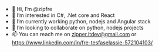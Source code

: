 - 👋 Hi, I’m @zipfre
- 👀 I’m interested in C#, .Net core and React
- 🌱 I’m currently working python, nodejs and Angular stack
- 💞️ I’m looking to collaborate on python, nodejs projects
- 📫 You can reach me on zipper.itdev@gmail.com or https://www.linkedin.com/in/fre-tesfaselassie-572104103/

<!---
zipfre/zipfre is a ✨ special ✨ repository because its `README.md` (this file) appears on your GitHub profile.
You can click the Preview link to take a look at your changes.
--->
